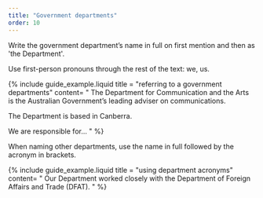 ```yaml
---
title: "Government departments"
order: 10
---
```


Write the government department’s name in full on first mention and then as 'the Department'.

Use first-person pronouns through the rest of the text: we, us.

{% include guide_example.liquid
  title = "referring to a government departments"
  content= "
The Department for Communication and the Arts is the Australian Government’s leading adviser on communications.

The Department is based in Canberra.

We are responsible for...
"
%}

When naming other departments, use the name in full followed by the acronym in brackets.

{% include guide_example.liquid
  title = "using department acronyms"
  content= "
Our Department worked closely with the Department of Foreign Affairs and Trade (DFAT).
"
%}
